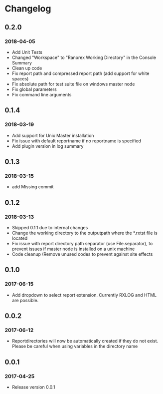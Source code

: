 # Changelog
## 0.2.0
### 2018-04-05
* Add Unit Tests
* Changed "Workspace" to "Ranorex Working Directory" in the Console Summary
* Clean up code
* Fix report path and compressed report path (add support for white spaces)
* Fix absolute path for test suite file on windows master node
* Fix global parameters
* Fix command line arguments 

## 0.1.4
### 2018-03-19
* Add support for Unix Master installation
* Fix issue with default reportname if no reportname is specified
* Add plugin version in log summary

## 0.1.3
### 2018-03-15
* add Missing commit

## 0.1.2
### 2018-03-13
* Skipped 0.1.1 due to internal changes
* Change the working directory to the outputpath where the *.rxtst file is located
* Fix issue with report directory path separator (use File.separator), to prevent issues if master node is installed on a unix machine
* Code cleanup (Remove unused codes to prevent against site effects

## 0.1.0
### 2017-06-15
* Add dropdown to select report extension. Currently RXLOG and HTML are possible.

## 0.0.2
### 2017-06-12
* Reportdirectories will now be automatically created if they do not exist. Please be careful when using variables in the directory name

## 0.0.1
### 2017-04-25
* Release version 0.0.1 